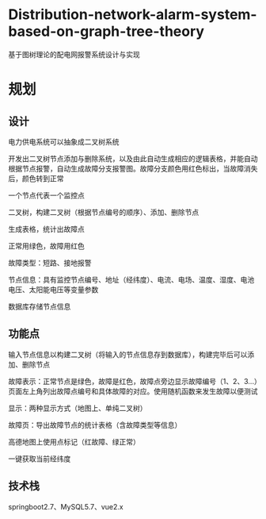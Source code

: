 # Distribution-network-alarm-system-based-on-graph-tree-theory
基于图树理论的配电网报警系统设计与实现



# 规划

## 设计

电力供电系统可以抽象成二叉树系统

开发出二叉树节点添加与删除系统，以及由此自动生成相应的逻辑表格，并能自动根据节点报警，自动生成故障分支报警图。故障分支颜色用红色标出，当故障消失后，颜色转到正常

一个节点代表一个监控点

二叉树，构建二叉树（根据节点编号的顺序）、添加、删除节点

生成表格，统计出故障点

正常用绿色，故障用红色

故障类型：短路、接地报警

节点信息：具有监控节点编号、地址（经纬度）、电流、电场、温度、湿度、电池电压、太阳能电压等变量参数

数据库存储节点信息

## 功能点

输入节点信息以构建二叉树（将输入的节点信息存到数据库），构建完毕后可以添加、删除节点

故障表示：正常节点是绿色，故障是红色，故障点旁边显示故障编号（1、2、3...）页面左上角列出故障点编号和具体故障的对应。使用随机函数来发生故障以便测试

显示：两种显示方式（地图上、单纯二叉树）

故障页：导出故障节点的统计表格（含故障类型等信息）

高德地图上使用点标记（红故障、绿正常）

一键获取当前经纬度

## 技术栈

springboot2.7、MySQL5.7、vue2.x